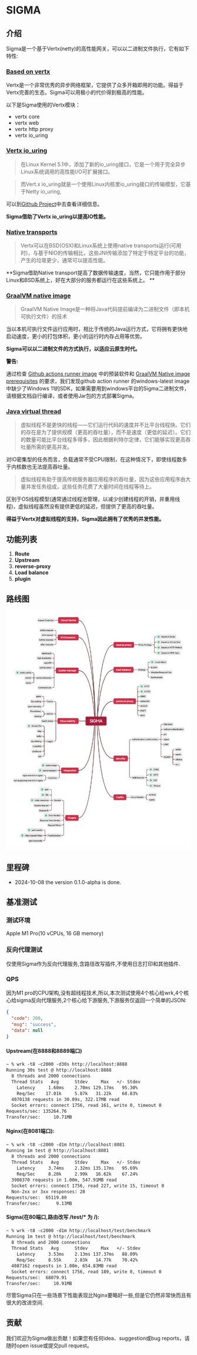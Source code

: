 # SIGMA

## 介绍

Sigma是一个基于Vertx(netty)的高性能网关，可以以二进制文件执行，它有如下特性:

### [Based on vertx](https://vertx.io/)

Vertx是一个非常优秀的异步网络框架，它提供了众多开箱即用的功能。得益于Vertx完善的生态，Sigma可以用极小的代价得到极高的性能。

以下是Sigma使用的Vertx模块：

- vertx core
- vertx web
- vertx http proxy
- vertx io_uring

### [Vertx io_uring](https://vertx.io/docs/vertx-io_uring-incubator/java/)

> 在Linux Kernel 5.1中，添加了新的io_uring接口，它是一个用于完全异步Linux系统调用的高性能I/O可扩展接口。

> 而Vert.x io_uring就是一个使用Linux内核里io_uring接口的传输模型，它基于Netty io_uring,

可以到[Github Project](https://github.com/netty/netty-incubator-transport-io_uring)中去查看详细信息。

**Sigma借助了Vertx io_uring以提高IO性能。**

### [Native transports](https://netty.io/wiki/native-transports.html)

> Vertx可以在BSD(OSX)和Linux系统上使用native transports运行(可用时)，与基于NIO的传输相比，这些JNI传输添加了特定于特定平台的功能，产生的垃圾更少，通常可以提高性能。

**Sigma借助Native transport提高了数据传输速度，当然，它只能作用于部分Linux和BSD系统上，好在大部分的服务都运行在这些系统上。
**

### [GraalVM native image](https://www.graalvm.org/latest/reference-manual/native-image/)

> GraalVM Native Image是一种将Java代码提前编译为二进制文件（即本机可执行文件）的技术

当以本机可执行文件运行应用时，相比于传统的Java运行方式，它将拥有更快地启动速度，更小的打包体积，更小的运行时内存占用等优势。

**Sigma可以以二进制文件的方式执行，以适应云原生时代。**

**警告:**

通过检查 [Github actions runner image](https://github.com/actions/runner-images?tab=readme-ov-file) 中的预装软件和
[GraalVM Native image prerequisites](https://www.graalvm.org/latest/reference-manual/native-image/#prerequisites)
的要求，我们发现github action runner 的windows-latest image中缺少了Windows 11的SDK，如果需要用到windows平台的Sigma二进制文件，请根据文档自行编译，或者使用Jar包的方式部署Sigma。

### [Java virtual thread](https://openjdk.org/jeps/444)

> 虚拟线程不是更快的线程——它们运行代码的速度并不比平台线程快。它们的存在是为了提供规模（更高的吞吐量），而不是速度（更低的延迟）。它们的数量可能比平台线程多得多，因此根据利特尔定律，它们能够实现更高吞吐量所需的更高并发。

对IO密集型的任务而言，负载通常不受CPU限制，在这种情况下，即使线程数多于内核数也无法提高吞吐量。

> 虚拟线程有助于提高传统服务器应用程序的吞吐量，因为这些应用程序由大量并发任务组成，这些任务花费了大量时间在线程等待上。

区别于OS线程模型(通常通过线程池管理，以减少创建线程的开销，并重用线程)，虚拟线程虽然没有提供更低的延迟，但提供了更高的吞吐量。

**得益于Vertx对虚拟线程的支持，Sigma因此拥有了优秀的并发性能。**

## 功能列表

1. **Route**
2. **Upstream**
3. **reverse-proxy**
4. **Load balance**
5. **plugin**

## 路线图

![ROADMAP](./image/SIGMA-ROADMAP-V0.1.0-ALPHA.png)

## 里程碑

- 2024-10-08 the version 0.1.0-alpha is done.

## 基准测试

### 测试环境

Apple M1 Pro(10 vCPUs, 16 GB memory)

### 反向代理测试

仅使用Sigma作为反向代理服务,含路径改写插件,不使用日志打印和其他插件.

### QPS

因为M1
pro的CPU架构,没有超线程技术,所以,本次测试使用4个核心给wrk,4个核心给sigma反向代理服务,2个核心给下游服务,下游服务仅返回一个简单的JSON:

```json
{
  "code": 200,
  "msg": "success",
  "data": null
}
```

#### Upstream(在8888和8889端口)

```wiki
~ % wrk -t8 -c2000 -d30s http://localhost:8888
Running 30s test @ http://localhost:8888
  8 threads and 2000 connections
  Thread Stats   Avg      Stdev     Max   +/- Stdev
    Latency     1.60ms    2.70ms 129.17ms   95.30%
    Req/Sec    17.01k     5.87k   31.22k    68.83%
  4070138 requests in 30.09s, 322.17MB read
  Socket errors: connect 1756, read 161, write 0, timeout 0
Requests/sec: 135264.76
Transfer/sec:     10.71MB
```

#### Nginx(在8081端口):

```wiki
~ % wrk -t8 -c2000 -d1m http://localhost:8081
Running 1m test @ http://localhost:8081
  8 threads and 2000 connections
  Thread Stats   Avg      Stdev     Max   +/- Stdev
    Latency     3.74ms    2.32ms 135.17ms   95.69%
    Req/Sec     8.20k     2.99k   16.62k    67.24%
  3908370 requests in 1.00m, 547.91MB read
  Socket errors: connect 1756, read 227, write 15, timeout 0
  Non-2xx or 3xx responses: 28
Requests/sec:  65119.80
Transfer/sec:      9.13MB
```

#### Sigma(在80端口,路由改写 /test/* 为 /):

```wiki
~ % wrk -t8 -c2000 -d1m http://localhost/test/benchmark   
Running 1m test @ http://localhost/test/benchmark
  8 threads and 2000 connections
  Thread Stats   Avg      Stdev     Max   +/- Stdev
    Latency     3.53ms    2.13ms 137.37ms   88.09%
    Req/Sec     8.55k     2.83k   14.77k    70.42%
  4087162 requests in 1.00m, 654.83MB read
  Socket errors: connect 1756, read 189, write 0, timeout 0
Requests/sec:  68079.91
Transfer/sec:     10.91MB
```

尽管Sigma只在一些场景下性能表现比Nginx要略好一些,但是它仍然非常快而且有很大的改进空间.

## 贡献

我们欢迎为Sigma做出贡献！如果您有任何idea、suggestion或bug reports，请随时open issue或提交pull request。